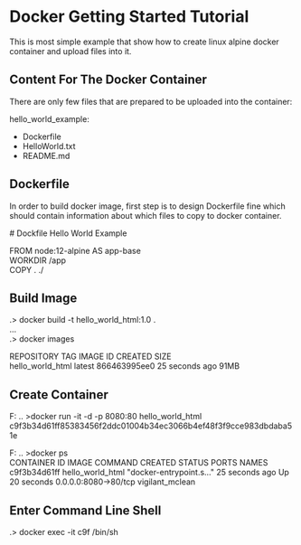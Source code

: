 # Docker Getting Started Tutorial
This is most simple example that show how to create linux alpine docker container and upload files into it.


## Content For The Docker Container
There are only few files that are prepared to be uploaded into the container:

hello_world_example:
- Dockerfile
- HelloWorld.txt
- README.md

## Dockerfile
In order to build docker image, first step is to design Dockerfile fine which should contain information about which files to copy to docker container.

\# Dockfile Hello World Example

FROM node:12-alpine AS app-base\
WORKDIR /app\
COPY . ./

## Build Image

.> docker build -t hello_world_html:1.0 .\
...\
.> docker images

REPOSITORY               TAG         IMAGE ID       CREATED          SIZE\
hello_world_html         latest      866463995ee0   25 seconds ago   91MB

## Create Container

F: .. >docker run -it -d -p 8080:80 hello_world_html
c9f3b34d61ff85383456f2ddc01004b34ec3066b4ef48f3f9cce983dbdaba51e

F: .. >docker ps\
CONTAINER ID   IMAGE              COMMAND                  CREATED          STATUS          PORTS                  NAMES\
c9f3b34d61ff   hello_world_html   "docker-entrypoint.s…"   25 seconds ago   Up 20 seconds   0.0.0.0:8080->80/tcp   vigilant_mclean

## Enter Command Line Shell
.> docker exec -it c9f /bin/sh